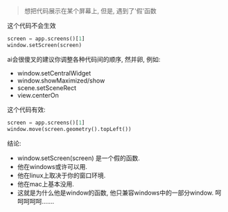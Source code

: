 > 想把代码展示在某个屏幕上, 但是, 遇到了'假'函数

这个代码不会生效

```py
screen = app.screens()[1]
window.setScreen(screen) 
```

ai会很傻叉的建议你调整各种代码间的顺序, 然并卵, 例如:

* window.setCentralWidget
* window.showMaximized/show
* scene.setSceneRect
* view.centerOn

这个代码有效: 

```py
screen = app.screens()[1]
window.move(screen.geometry().topLeft())
```



结论: 

* window.setScreen(screen) 是一个假的函数.
* 他在windows或许可以用.
* 他在linux上取决于你的窗口环境.
* 他在mac上基本没用.
* 这就是为什么他是window的函数, 他只兼容windows中的一部分window. 呵呵呵呵呵.......
